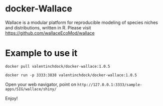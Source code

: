 # docker-Wallace
Wallace is a modular platform for reproducible modeling of species niches and distributions, written in R. Please visit https://github.com/wallaceEcoMod/wallace

# Example to use it
```
docker pull valentinchdock/docker-wallace:1.0.5

docker run -p 3333:3838 valentinchdock/docker-wallace:1.0.5
```
Open your web navigator, point on
`http://127.0.0.1:3333/sample-apps/SIG/wallace/shiny/`

Enjoy! 
